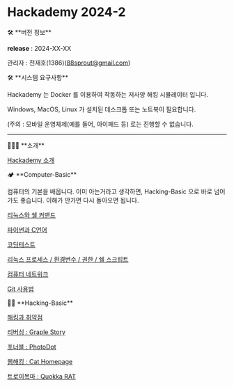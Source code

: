 # Hackademy 2024-2

<aside>
🛠 **버전 정보**

**release** : 2024-XX-XX

관리자 : 전재호(1386)(88sprout@gmail.com)

</aside>

<aside>
🛠 **시스템 요구사항**

Hackademy 는 Docker 를 이용하여 작동하는 저사양 해킹 시뮬레이터 입니다.

Windows, MacOS, Linux 가 설치된 데스크톱 또는 노트북이 필요합니다.

(주의 : 모바일 운영체제(예를 들어, 아이패드 등) 로는 진행할 수 없습니다. 

</aside>

---

<aside>
👨🏻‍💻 **소개**

[Hackademy 소개](Hackademy_소개.md)

</aside>

<aside>
🏕️ **Computer-Basic**

컴퓨터의 기본을 배웁니다. 이미 아는거라고 생각하면, Hacking-Basic 으로 바로 넘어가도 좋습니다. 이해가 안가면 다시 돌아오면 됩니다.

[리눅스와 쉘 커맨드](리눅스와_쉘_커맨드/리눅스와_쉘_커맨드.md)

[파이썬과 C언어](%E1%84%91%E1%85%A1%E1%84%8B%E1%85%B5%E1%84%8A%E1%85%A5%E1%86%AB%E1%84%80%E1%85%AA%20C%E1%84%8B%E1%85%A5%E1%86%AB%E1%84%8B%E1%85%A5%208101ad709b524fe99f1ce9911c3429a7.md)

[코딩테스트](%E1%84%8F%E1%85%A9%E1%84%83%E1%85%B5%E1%86%BC%E1%84%90%E1%85%A6%E1%84%89%E1%85%B3%E1%84%90%E1%85%B3%20e19c72a5b24144f3942d55ca9ead2265.md)

[리눅스 프로세스 / 환경변수 / 권한 / 쉘 스크립트](%E1%84%85%E1%85%B5%E1%84%82%E1%85%AE%E1%86%A8%E1%84%89%E1%85%B3%20%E1%84%91%E1%85%B3%E1%84%85%E1%85%A9%E1%84%89%E1%85%A6%E1%84%89%E1%85%B3%20%E1%84%92%E1%85%AA%E1%86%AB%E1%84%80%E1%85%A7%E1%86%BC%E1%84%87%E1%85%A7%E1%86%AB%E1%84%89%E1%85%AE%20%E1%84%80%E1%85%AF%E1%86%AB%E1%84%92%E1%85%A1%E1%86%AB%20%E1%84%89%E1%85%B0%E1%86%AF%20%E1%84%89%E1%85%B3%E1%84%8F%E1%85%B3%E1%84%85%E1%85%B5%E1%86%B8%E1%84%90%E1%85%B3%2027e5bc9594f24f31b4f55229153bafdf.md)

[컴퓨터 네트워크](%E1%84%8F%E1%85%A5%E1%86%B7%E1%84%91%E1%85%B2%E1%84%90%E1%85%A5%20%E1%84%82%E1%85%A6%E1%84%90%E1%85%B3%E1%84%8B%E1%85%AF%E1%84%8F%E1%85%B3%20f3ebbd4967b1401c8ec7cd2fcf8153b9.md)

[Git 사용법](Git%20%E1%84%89%E1%85%A1%E1%84%8B%E1%85%AD%E1%86%BC%E1%84%87%E1%85%A5%E1%86%B8%206124abf9dfa44b83af314eae42fe1d2b.md)

</aside>

<aside>
🥷🏻 **Hacking-Basic**

[해킹과 취약점](%E1%84%92%E1%85%A2%E1%84%8F%E1%85%B5%E1%86%BC%E1%84%80%E1%85%AA%20%E1%84%8E%E1%85%B1%E1%84%8B%E1%85%A3%E1%86%A8%E1%84%8C%E1%85%A5%E1%86%B7%208f872d9442044916a97ac4012b5e005d.md)

[리버싱 : Graple Story](%E1%84%85%E1%85%B5%E1%84%87%E1%85%A5%E1%84%89%E1%85%B5%E1%86%BC%20Graple%20Story%2037e14e1a56c849cdbd766d7b99ae4277.md)

[포너블 : PhotoDot](%E1%84%91%E1%85%A9%E1%84%82%E1%85%A5%E1%84%87%E1%85%B3%E1%86%AF%20PhotoDot%2027e1de5a9c3143a3b9f1e45ebc2e4d35.md)

[웹해킹 : Cat Homepage](%E1%84%8B%E1%85%B0%E1%86%B8%E1%84%92%E1%85%A2%E1%84%8F%E1%85%B5%E1%86%BC%20Cat%20Homepage%20ac5dcfcdbf6f4a29b940248832c91cc9.md)

[트로이목마 : Quokka RAT](%E1%84%90%E1%85%B3%E1%84%85%E1%85%A9%E1%84%8B%E1%85%B5%E1%84%86%E1%85%A9%E1%86%A8%E1%84%86%E1%85%A1%20Quokka%20RAT%2080f32126206d4042a847584317eefd5e.md)

</aside>